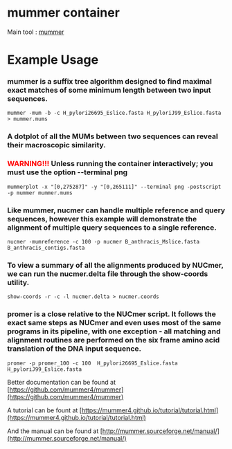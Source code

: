 # mummer  container
Main tool : [mummer](https://github.com/mummer4/mummer)
# Example Usage

### mummer is a suffix tree algorithm designed to find maximal exact matches of some minimum length between two input sequences.
```{bash}
mummer -mum -b -c H_pylori26695_Eslice.fasta H_pyloriJ99_Eslice.fasta > mummer.mums
```
### A dotplot of all the MUMs between two sequences can reveal their macroscopic similarity.

### <span style="color: red"> WARNING!!! </span> Unless running the container interactively; you must use the option --terminal png
```{bash}
mummerplot -x "[0,275287]" -y "[0,265111]" --terminal png -postscript -p mummer mummer.mums
```
### Like mummer, nucmer can handle multiple reference and query sequences, however this example will demonstrate the alignment of multiple query sequences to a single reference.
```{bash}
nucmer -mumreference -c 100 -p nucmer B_anthracis_Mslice.fasta B_anthracis_contigs.fasta
```
### To view a summary of all the alignments produced by NUCmer, we can run the nucmer.delta file through the show-coords utility.
```{bash}
show-coords -r -c -l nucmer.delta > nucmer.coords
```
### promer is a close relative to the NUCmer script. It follows the exact same steps as NUCmer and even uses most of the same programs in its pipeline, with one exception - all matching and alignment routines are performed on the six frame amino acid translation of the DNA input sequence.
```{bash}
promer -p promer_100 -c 100  H_pylori26695_Eslice.fasta H_pyloriJ99_Eslice.fasta
```
Better documentation can be found at [https://github.com/mummer4/mummer](https://github.com/mummer4/mummer)

A tutorial can be fount at [https://mummer4.github.io/tutorial/tutorial.html](https://mummer4.github.io/tutorial/tutorial.html)

And the manual can be found at [http://mummer.sourceforge.net/manual/](http://mummer.sourceforge.net/manual/)
